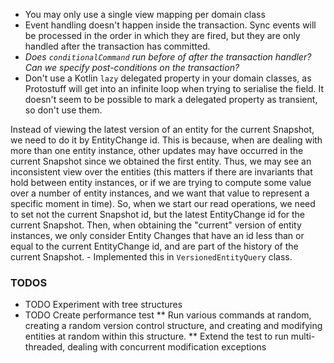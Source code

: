 * You may only use a single view mapping per domain class
* Event handling doesn't happen inside the transaction. Sync events will be processed in the order in which they
  are fired, but they are only handled after the transaction has committed.
* _Does `conditionalCommand` run before of after the transaction handler? Can we specify post-conditions on the
  transaction?_
* Don't use a Kotlin `lazy` delegated property in your domain classes, as Protostuff will get into an infinite loop
  when trying to serialise the field. It doesn't seem to be possible to mark a delegated property as transient,
  so don't use them.

Instead of viewing the latest version of an entity for the current Snapshot, we need to do it by EntityChange id.
This is because, when are dealing with more than one entity instance, other updates may have occurred in the current
 Snapshot since we obtained the first entity. Thus, we may see an inconsistent view over the entities (this matters
 if there are invariants that hold between entity instances, or if we are trying to compute some value over a number
 of entity instances, and we want that value to represent a specific moment in time).
 So, when we start our read operations, we need to set not the current Snapshot id, but the latest EntityChange id
 for the current Snapshot. Then, when obtaining the "current" version of entity instances, we only consider
  Entity Changes that have an id less than or equal to the current EntityChange id, and are part of the history
  of the current Snapshot. - Implemented this in `VersionedEntityQuery` class.

### TODOS

* TODO Experiment with tree structures
* TODO Create performance test
** Run various commands at random, creating a random version control structure, and creating and modifying entities
   at random within this structure.
** Extend the test to run multi-threaded, dealing with concurrent modification exceptions